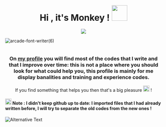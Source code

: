 <h1 align="center"><h>Hi , it's Monkey !  <img src="https://user-images.githubusercontent.com/95378035/213541538-bc35d2e5-61e6-43e6-bb46-cb9ffa17dc5e.gif" width="50"></h></h1>
<p align="center">
    <img src="https://user-images.githubusercontent.com/95378035/213531213-03545f90-7a93-4de9-9311-8e5f296ec5f2.gif">
</p>

![arcade-font-writer(6)](https://user-images.githubusercontent.com/95378035/213544381-03ea22ea-6361-4b96-8f4f-8dabd7cda615.png)

<h1 align="center"><h></h></h1>
<p align="center">


<h3><center>On <a href="github.com/0dayMonkey">my profile</a> you will find most of the codes that I write and that I improve over time: this is not a place where you should look for what could help you, this profile is mainly for me display banalities and training and experience codes.</center></h3>

<p align="center" style="text-align: center;"> If you find something that helps you then that's a big pleasure <img src='https://user-images.githubusercontent.com/95378035/213693243-fce11f69-ece5-413e-ab44-99db7ec1d0b4.png' width="20px"></img> ! </p>


<h4><img src='https://user-images.githubusercontent.com/95378035/213691496-75edae3c-7a18-4113-829b-9a6809fc16e8.png' width="20"></img> Note : I didn't keep github up to date: I imported files that I had already written before, I will try to separate the old codes from the new ones ! </h4>



<img
  src="https://github.com/0dayMonkey/0dayMonkey/blob/main/images/stat.svg"
  alt="Alternative Text"
/>

